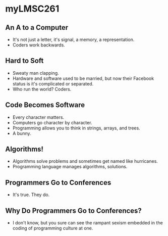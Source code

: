 # myLMSC261

 ## An A to a Computer
 - It's not just a letter, it's signal, a memory, a representation.
 - Coders work backwards.

 ## Hard to Soft
 - Sweaty man clapping.
 - Hardware and software used to be married, but now their Facebook status is it's complicated or separated.
 - Who run the world? Coders.

 ## Code Becomes Software
 - Every character matters.
 - Computers go character by character.
 - Programming allows you to think in strings, arrays, and trees.
 - A bunny.

 ## Algorithms!
 - Algorithms solve problems and sometimes get named like hurricanes.
 - Programming language manages algorithms, solutions.

 ## Programmers Go to Conferences
 - It's true. They do.

 ## Why Do Programmers Go to Conferences?
 - I don't know, but you sure can see the rampant sexism embedded in the coding of programming culture at one. 
